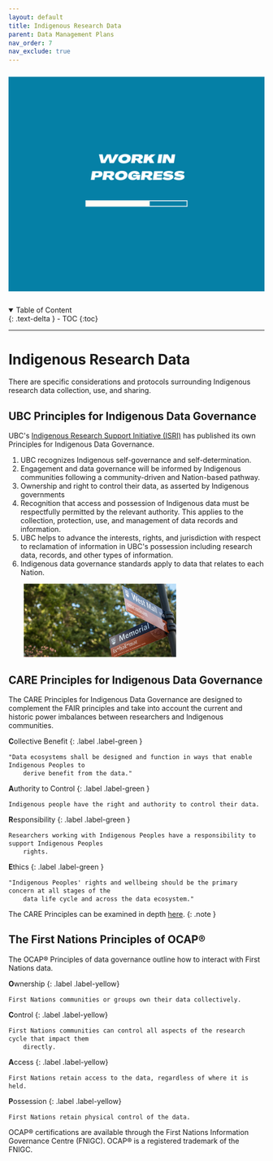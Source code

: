 ```yaml
---
layout: default
title: Indigenous Research Data
parent: Data Management Plans
nav_order: 7
nav_exclude: true
---
```


<p style="margin-top:25px">
<img src="figures/work-in-progress.png" width="600"/>
</p>

<p style="margin-top:25px;margin-left:30px;margin-bottom:25px"></p>

<details open markdown="block">
  <summary>
    Table of Content
  </summary>
  {: .text-delta }
 - TOC
{:toc}
</details>


---
# Indigenous Research Data

There are specific considerations and protocols surrounding Indigenous research data collection, use, and sharing.

## UBC Principles for Indigenous Data Governance

UBC's <a href="https://irsi.ubc.ca" target="_blank">Indigenous Research Support Initiative (ISRI)</a> has published its own Principles for Indigenous Data Governance.

1. UBC recognizes Indigenous self-governance and self-determination.
2. Engagement and data governance will be informed by Indigenous communities following a community-driven and Nation-based pathway.
3. Ownership and right to control their data, as asserted by Indigenous governments
4. Recognition that access and possession of Indigenous data must be respectfully permitted by the relevant authority. This applies to the collection, protection, use, and management of data records and information.
5. UBC helps to advance the interests, rights, and jurisdiction with respect to reclamation of information in UBC's possession including research data, records, and other types of information.
6. Indigenous data governance standards apply to data that relates to each Nation.

<p style="margin-bottom:25px;margin-left:30px">
<img src="figures/ubc_street_signs.jpeg" width="300"/>
</p>


## CARE Principles for Indigenous Data Governance

The CARE Principles for Indigenous Data Governance are designed to complement the FAIR principles and take into account the current and historic power imbalances between researchers and Indigenous communities.

**C**ollective Benefit
{: .label .label-green }

    "Data ecosystems shall be designed and function in ways that enable Indigenous Peoples to 
        derive benefit from the data."

**A**uthority to Control
{: .label .label-green }

    Indigenous people have the right and authority to control their data.

**R**esponsibility
{: .label .label-green }

    Researchers working with Indigenous Peoples have a responsibility to support Indigenous Peoples 
        rights.

**E**thics
{: .label .label-green }

    "Indigenous Peoples' rights and wellbeing should be the primary concern at all stages of the 
        data life cycle and across the data ecosystem."

The CARE Principles can be examined in depth <a href="https://static1.squarespace.com/static/5d3799de845604000199cd24/t/5da9f4479ecab221ce848fb2/1571419335217/CARE%2BPrinciples_One%2BPagers%2BFINAL_Oct_17_2019.pdf" target="_blank">here</a>.
{: .note }

## The First Nations Principles of OCAP®
The OCAP® Principles of data governance outline how to interact with First Nations data.

**O**wnership
{: .label .label-yellow}

    First Nations communities or groups own their data collectively.

**C**ontrol
{: .label .label-yellow}

    First Nations communities can control all aspects of the research cycle that impact them 
        directly.

**A**ccess
{: .label .label-yellow}

    First Nations retain access to the data, regardless of where it is held.

**P**ossession
{: .label .label-yellow}

    First Nations retain physical control of the data.

OCAP® certifications are available through the First Nations Information Governance Centre (FNIGC). OCAP® is a registered trademark of the FNIGC.
